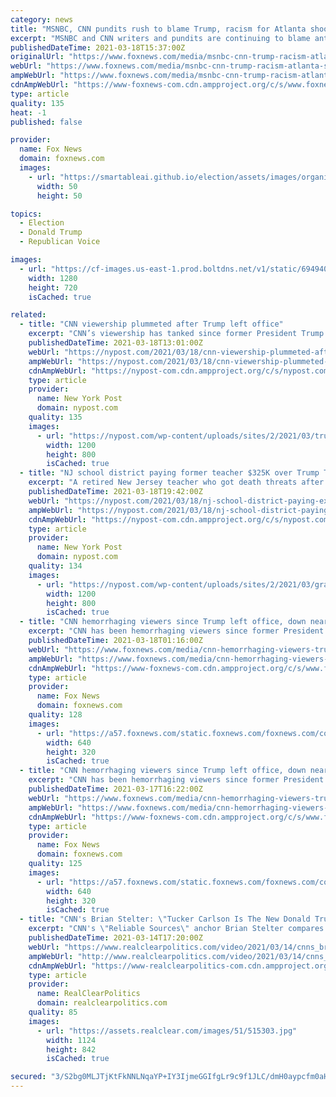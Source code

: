 ```yaml
---
category: news
title: "MSNBC, CNN pundits rush to blame Trump, racism for Atlanta shootings"
excerpt: "MSNBC and CNN writers and pundits are continuing to blame anti-Asian racism and rhetoric by former President Donald Trump for the deadly Atlanta spa shootings, in spite of law enforcement indicating they do not believe the killer was not motivated by racial animus."
publishedDateTime: 2021-03-18T15:37:00Z
originalUrl: "https://www.foxnews.com/media/msnbc-cnn-trump-racism-atlanta-shootings-knowing-shooters-motive"
webUrl: "https://www.foxnews.com/media/msnbc-cnn-trump-racism-atlanta-shootings-knowing-shooters-motive"
ampWebUrl: "https://www.foxnews.com/media/msnbc-cnn-trump-racism-atlanta-shootings-knowing-shooters-motive.amp"
cdnAmpWebUrl: "https://www-foxnews-com.cdn.ampproject.org/c/s/www.foxnews.com/media/msnbc-cnn-trump-racism-atlanta-shootings-knowing-shooters-motive.amp"
type: article
quality: 135
heat: -1
published: false

provider:
  name: Fox News
  domain: foxnews.com
  images:
    - url: "https://smartableai.github.io/election/assets/images/organizations/foxnews.com-50x50.jpg"
      width: 50
      height: 50

topics:
  - Election
  - Donald Trump
  - Republican Voice

images:
  - url: "https://cf-images.us-east-1.prod.boltdns.net/v1/static/694940094001/bac9637a-a222-4ba9-a9f2-aff489c52155/2a589916-fe2e-4c13-9fab-6b765ba03c38/1280x720/match/image.jpg"
    width: 1280
    height: 720
    isCached: true

related:
  - title: "CNN viewership plummeted after Trump left office"
    excerpt: "CNN’s viewership has tanked since former President Trump left office — with new data showing the liberal network lost nearly half of its prime-time audience in a key demographic since"
    publishedDateTime: 2021-03-18T13:01:00Z
    webUrl: "https://nypost.com/2021/03/18/cnn-viewership-plummeted-after-trump-left-office/"
    ampWebUrl: "https://nypost.com/2021/03/18/cnn-viewership-plummeted-after-trump-left-office/amp/"
    cdnAmpWebUrl: "https://nypost-com.cdn.ampproject.org/c/s/nypost.com/2021/03/18/cnn-viewership-plummeted-after-trump-left-office/amp/"
    type: article
    provider:
      name: New York Post
      domain: nypost.com
    quality: 135
    images:
      - url: "https://nypost.com/wp-content/uploads/sites/2/2021/03/trump-cnn-90.jpg?quality=90&strip=all&w=1200"
        width: 1200
        height: 800
        isCached: true
  - title: "NJ school district paying former teacher $325K over Trump T-shirt scandal"
    excerpt: "A retired New Jersey teacher who got death threats after editing a President Trump T-shirt out of a high school yearbook has now been awarded a $325,000 settlement from the district, according to"
    publishedDateTime: 2021-03-18T19:42:00Z
    webUrl: "https://nypost.com/2021/03/18/nj-school-district-paying-ex-teacher-325k-over-trump-shirt-scandal/"
    ampWebUrl: "https://nypost.com/2021/03/18/nj-school-district-paying-ex-teacher-325k-over-trump-shirt-scandal/amp/"
    cdnAmpWebUrl: "https://nypost-com.cdn.ampproject.org/c/s/nypost.com/2021/03/18/nj-school-district-paying-ex-teacher-325k-over-trump-shirt-scandal/amp/"
    type: article
    provider:
      name: New York Post
      domain: nypost.com
    quality: 134
    images:
      - url: "https://nypost.com/wp-content/uploads/sites/2/2021/03/grant-berardo.jpg?quality=90&strip=all&w=1200"
        width: 1200
        height: 800
        isCached: true
  - title: "CNN hemorrhaging viewers since Trump left office, down nearly 50% in key measurables"
    excerpt: "CNN has been hemorrhaging viewers since former President Donald Trump left office, losing roughly half of its audience in key measurables since January following a brief post-Election Day spike."
    publishedDateTime: 2021-03-18T01:16:00Z
    webUrl: "https://www.foxnews.com/media/cnn-hemorrhaging-viewers-trump-down-50-percent"
    ampWebUrl: "https://www.foxnews.com/media/cnn-hemorrhaging-viewers-trump-down-50-percent.amp"
    cdnAmpWebUrl: "https://www-foxnews-com.cdn.ampproject.org/c/s/www.foxnews.com/media/cnn-hemorrhaging-viewers-trump-down-50-percent.amp"
    type: article
    provider:
      name: Fox News
      domain: foxnews.com
    quality: 128
    images:
      - url: "https://a57.foxnews.com/static.foxnews.com/foxnews.com/content/uploads/2020/05/640/320/Trump-Biden-CNN.jpg?ve=1&tl=1"
        width: 640
        height: 320
        isCached: true
  - title: "CNN hemorrhaging viewers since Trump left office, down nearly 50 percent in key measurables"
    excerpt: "CNN has been hemorrhaging viewers since former President Donald Trump left office, losing roughly half of its audience in key measurables since January following a brief post-Election Day spike. CNN averaged 2.5 million primetime viewers from Nov. 4 ..."
    publishedDateTime: 2021-03-17T16:22:00Z
    webUrl: "https://www.foxnews.com/media/cnn-hemorrhaging-viewers-trump-down-50-percent"
    ampWebUrl: "https://www.foxnews.com/media/cnn-hemorrhaging-viewers-trump-down-50-percent.amp"
    cdnAmpWebUrl: "https://www-foxnews-com.cdn.ampproject.org/c/s/www.foxnews.com/media/cnn-hemorrhaging-viewers-trump-down-50-percent.amp"
    type: article
    provider:
      name: Fox News
      domain: foxnews.com
    quality: 125
    images:
      - url: "https://a57.foxnews.com/static.foxnews.com/foxnews.com/content/uploads/2020/05/640/320/Trump-Biden-CNN.jpg?ve=1&tl=1"
        width: 640
        height: 320
        isCached: true
  - title: "CNN's Brian Stelter: \"Tucker Carlson Is The New Donald Trump\""
    excerpt: "CNN's \"Reliable Sources\" anchor Brian Stelter compares Fox News host Tucker Carlson to the former president. \"Tucker has taken Trump's place as a right-wing leader. As an outrage generator. As a fire starter,"
    publishedDateTime: 2021-03-14T17:20:00Z
    webUrl: "https://www.realclearpolitics.com/video/2021/03/14/cnns_brian_stelter_tucker_carlson_is_the_new_donald_trump.html#!"
    ampWebUrl: "http://www.realclearpolitics.com/video/2021/03/14/cnns_brian_stelter_tucker_carlson_is_the_new_donald_trump.amp.html"
    cdnAmpWebUrl: "https://www-realclearpolitics-com.cdn.ampproject.org/c/www.realclearpolitics.com/video/2021/03/14/cnns_brian_stelter_tucker_carlson_is_the_new_donald_trump.amp.html"
    type: article
    provider:
      name: RealClearPolitics
      domain: realclearpolitics.com
    quality: 85
    images:
      - url: "https://assets.realclear.com/images/51/515303.jpg"
        width: 1124
        height: 842
        isCached: true

secured: "3/S2bg0MLJTjKtFkNNLNqaYP+IY3IjmeGGIfgLr9c9f1JLC/dmH0aypcfm0aHle4//g6N9ChnQweu/ErtjnO1I/MjPAYGQaFuiXW02HWsLw3RObXOv0cV7nre9V8Is56CQKJAMzzhIt9QmsQOLhyoWeaeNMT1AW+P1qtR2J7ad4tcERW3msoZS6wHR+BfEevaW7jASbYO9kjVir3C322cw9W3oKivUn+wlTbEYkY8uYT99tENCjCCuLXZCXjZ/u86oLJTz8Vcej5BKf0lFduRYU65a2t4HLFAGZpmYIesMsulXPEClvhHtceumfU3PAwhPXcpyWg98KtsQ9foBTnLvDNuZjHXk86xF3za9lLXj0=;LhyIRK8c+cAIqWG37vBujg=="
---
```


